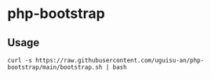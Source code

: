 # php-bootstrap

## Usage

    curl -s https://raw.githubusercontent.com/uguisu-an/php-bootstrap/main/bootstrap.sh | bash
